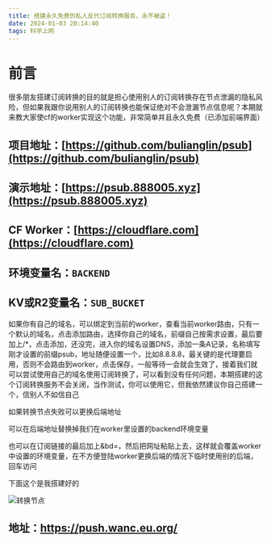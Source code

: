 ```yaml
---
title: 搭建永久免费的私人反代订阅转换服务，永不被盗！
date: 2024-01-03 20:14:40
tags: 科学上网
---
```


# 前言

很多朋友搭建订阅转换的目的就是担心使用别人的订阅转换存在节点泄漏的隐私风险，但如果我跟你说用别人的订阅转换也能保证绝对不会泄漏节点信息呢？本期就来教大家使cf的worker实现这个功能，非常简单并且永久免费（已添加前端界面） 

## 项目地址：[https://github.com/bulianglin/psub](https://github.com/bulianglin/psub) 

## 演示地址：[https://psub.888005.xyz](https://psub.888005.xyz) 

## CF Worker：[https://cloudflare.com](https://cloudflare.com)

## 环境变量名：`BACKEND`
## KV或R2变量名：`SUB_BUCKET`

如果你有自己的域名，可以绑定到当前的worker，查看当前worker路由，只有一个默认的域名，点击添加路由，选择你自己的域名，前缀自己按需求设置，最后要加上/*，点击添加，还没完，进入你的域名设置DNS，添加一条A记录，名称填写刚才设置的前缀psub，地址随便设置一个，比如8.8.8.8，最关键的是代理要启用，否则不会路由到worker，点击保存，一般等待一会就会生效了，接着我们就可以尝试使用自己的域名使用订阅转换了，可以看到没有任何问题，本期搭建的这个订阅转换服务不会关闭，当作测试，你可以使用它，但我依然建议你自己搭建一个，信别人不如信自己

如果转换节点失败可以更换后端地址

可以在后端地址替换掉我们在worker里设置的backend环境变量

也可以在订阅链接的最后加上&bd=，然后把网址粘贴上去，这样就会覆盖worker中设置的环境变量，在不方便登陆worker更换后端的情况下临时使用别的后端，回车访问

下面这个是我搭建好的

![转换节点](https://image.wanc.eu.org/file/a887e06a9b1888d0024fb.png)

## 地址：https://push.wanc.eu.org/

